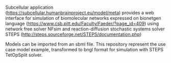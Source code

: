 
Subcellular application (https://subcellular.humanbrainproject.eu/model/meta) provides a web interface for simulation of biomolecular networks expressed on bionetgen language (https://www.csb.pitt.edu/Faculty/Faeder/?page_id=409) using network free solver NFsim and reaction-diffusion stochastic systems solver STEPS (http://steps.sourceforge.net/STEPS/documentation.php)

Models can be imported from an sbml file. This repository represent the use case model example, transformed to bngl format for simulation with STEPS TetOpSplit solver.
